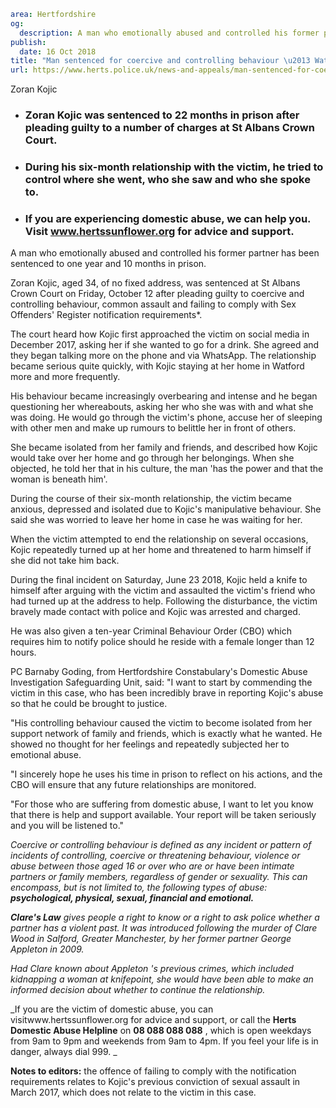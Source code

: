 ```yaml
area: Hertfordshire
og:
  description: A man who emotionally abused and controlled his former partner has been sentenced to one year and 10 months in prison.
publish:
  date: 16 Oct 2018
title: "Man sentenced for coercive and controlling behaviour \u2013 Watford"
url: https://www.herts.police.uk/news-and-appeals/man-sentenced-for-coercive-and-controlling-behaviour-watford-1921
```

Zoran Kojic

 * ### Zoran Kojic was sentenced to 22 months in prison after pleading guilty to a number of charges at St Albans Crown Court.

 * ### During his six-month relationship with the victim, he tried to control where she went, who she saw and who she spoke to.

 * ### If you are experiencing domestic abuse, we can help you. Visit www.hertssunflower.org for advice and support.

A man who emotionally abused and controlled his former partner has been sentenced to one year and 10 months in prison.

Zoran Kojic, aged 34, of no fixed address, was sentenced at St Albans Crown Court on Friday, October 12 after pleading guilty to coercive and controlling behaviour, common assault and failing to comply with Sex Offenders' Register notification requirements*.

The court heard how Kojic first approached the victim on social media in December 2017, asking her if she wanted to go for a drink. She agreed and they began talking more on the phone and via WhatsApp. The relationship became serious quite quickly, with Kojic staying at her home in Watford more and more frequently.

His behaviour became increasingly overbearing and intense and he began questioning her whereabouts, asking her who she was with and what she was doing. He would go through the victim's phone, accuse her of sleeping with other men and make up rumours to belittle her in front of others.

She became isolated from her family and friends, and described how Kojic would take over her home and go through her belongings. When she objected, he told her that in his culture, the man 'has the power and that the woman is beneath him'.

During the course of their six-month relationship, the victim became anxious, depressed and isolated due to Kojic's manipulative behaviour. She said she was worried to leave her home in case he was waiting for her.

When the victim attempted to end the relationship on several occasions, Kojic repeatedly turned up at her home and threatened to harm himself if she did not take him back.

During the final incident on Saturday, June 23 2018, Kojic held a knife to himself after arguing with the victim and assaulted the victim's friend who had turned up at the address to help. Following the disturbance, the victim bravely made contact with police and Kojic was arrested and charged.

He was also given a ten-year Criminal Behaviour Order (CBO) which requires him to notify police should he reside with a female longer than 12 hours.

PC Barnaby Goding, from Hertfordshire Constabulary's Domestic Abuse Investigation Safeguarding Unit, said: "I want to start by commending the victim in this case, who has been incredibly brave in reporting Kojic's abuse so that he could be brought to justice.

"His controlling behaviour caused the victim to become isolated from her support network of family and friends, which is exactly what he wanted. He showed no thought for her feelings and repeatedly subjected her to emotional abuse.

"I sincerely hope he uses his time in prison to reflect on his actions, and the CBO will ensure that any future relationships are monitored.

"For those who are suffering from domestic abuse, I want to let you know that there is help and support available. Your report will be taken seriously and you will be listened to."

_Coercive or controlling behaviour is defined as any incident or pattern of incidents of controlling, coercive or threatening behaviour, violence or abuse between those aged 16 or over who are or have been intimate partners or family members, regardless of gender or sexuality. This can encompass, but is not limited to, the following types of abuse: **psychological, physical, sexual, financial and emotional.**_

**_Clare's Law_** _gives people a right to know or a right to ask police whether a partner has a violent past. It was introduced following the murder of Clare Wood in Salford, Greater Manchester, by her former partner George Appleton in 2009._

_Had Clare known about Appleton 's previous crimes, which included kidnapping a woman at knifepoint, she would have been able to make an informed decision about whether to continue the relationship._

_If you are the victim of domestic abuse, you can visitwww.hertssunflower.org for advice and support, or call the **Herts Domestic Abuse Helpline** on **08 088 088 088** , which is open weekdays from 9am to 9pm and weekends from 9am to 4pm. If you feel your life is in danger, always dial 999. _

**Notes to editors:** the offence of failing to comply with the notification requirements relates to Kojic's previous conviction of sexual assault in March 2017, which does not relate to the victim in this case.
